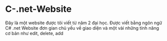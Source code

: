 # C-.net-Website

Đây là một website được tôi viết từ năm 2 đại học. Được viết bằng ngôn ngữ C# .net
Website đơn gian chủ yếu về giao diện và một vài những tính năng cơ bản như edit, delete, add
